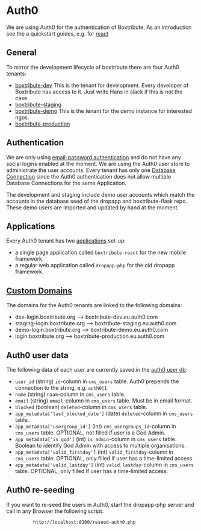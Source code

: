 # Auth0

We are using Auth0 for the authentication of Boxtribute. As an introduction see the a quickstart guides, e.g. for [react](https://auth0.com/docs/quickstart/spa/react)

## General

To mirror the development lifecycle of boxtribute there are four Auth0 tenants:
- [boxtribute-dev](https://boxtribute-dev.eu.auth0.com/)
This is the tenant for development. Every developer of Boxtribute has access to it. Just write Hans in slack if this is not the case.
- [boxtribute-staging](https://boxtribute-staging.eu.auth0.com/)
- [boxtribute-demo](https://boxtribute-demo.eu.auth0.com/)
This is the tenant for the demo instance for interested ngos.
- [boxtribute-production](https://boxtribute-production.eu.auth0.com/)

## Authentication
We are only using [email-password authentication](https://auth0.com/docs/connections/database) and do not have any social logins enabled at the moment. We are using the Auth0 user store to administrate the user accounts. 
Every tenant has only one [Database Connection](https://auth0.com/docs/connections/database) since the Auth0 authentication does not allow multiple Database Connections for the same Application.

The development and staging include demo user accounts which match the accounts in the database seed of the dropapp and boxtribute-flask repo.
These demo users are imported and updated by hand at the moment.

## Applications
Every Auth0 tenant has two [applications](https://auth0.com/docs/applications) set-up:
- a single page application called `boxtribute-react` for the new mobile framework.
- a regular web application called `dropapp-php` for the old dropapp framework.

## [Custom Domains](https://auth0.com/docs/custom-domains)
The domains for the Auth0 tenants are linked to the following domains:
- dev-login.boxtribute.org --> boxtribute-dev.eu.auth0.com
- staging-login.boxtribute.org --> boxtribute-staging.eu.auth0.com
- demo-login.boxtribute.org --> boxtribute-demo.eu.auth0.com
- login.boxtribute.org --> boxtribute-production.eu.auth0.com

## Auth0 user data
The following data of each user are currently saved in the [auth0 user db](https://auth0.com/docs/users/references/bulk-import-database-schema-examples):
- `user_id` (string)
`id`-column in `cms_users` table. Auth0 prepends the connection to the string, e.g. `auth0|1`
- `name` (string)
`naam`-column in `cms_users` table.
- `email` (string)
`email`-column in `cms_users` table. Must be in email format.
- `blocked` (boolean)
`deleted`-column in `cms_users` table.
- `app_metadata['last_blocked_date']` (date)
`deleted`-column in `cms_users` table.
- `app_metadata['usergroup_id']` (int)
`cms_usergroups_id`-column in `cms_users` table. OPTIONAL, not filled if user is a God Admin.
- `app_metadata['is_god']` (int)
`is_admin`-column in `cms_users` table. Boolean to identify God Admin with access to multiple organisations.
- `app_metadata['valid_firstday']` (int)
`valid_firstday`-column in `cms_users` table. OPTIONAL, only filled if user has a time-limited access.
- `app_metadata['valid_lastday']` (int)
`valid_lastday`-column in `cms_users` table. OPTIONAL, only filled if user has a time-limited access.

## Auth0 re-seeding
If you want to re-seed the users in Auth0, start the dropapp-php server and call in any Browser the following script.

              http://localhost:8100/reseed-auth0.php
